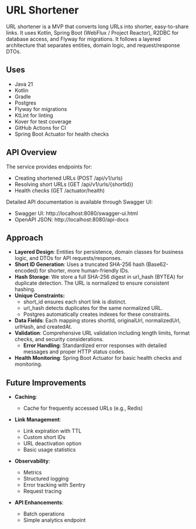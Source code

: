 # URL Shortener

URL shortener is a MVP that converts long URLs into shorter, easy-to-share links. It uses Kotlin, Spring Boot (WebFlux / Project Reactor), R2DBC for database access, and Flyway for migrations. It follows a layered architecture that separates entities, domain logic, and request/response DTOs.

## Uses
- Java 21
- Kotlin
- Gradle
- Postgres
- Flyway for migrations
- KtLint for linting
- Kover for test coverage
- GitHub Actions for CI
- Spring Boot Actuator for health checks

## API Overview

The service provides endpoints for:
- Creating shortened URLs (POST /api/v1/urls)
- Resolving short URLs (GET /api/v1/urls/{shortId})
- Health checks (GET /actuator/health)

Detailed API documentation is available through Swagger UI:
- Swagger UI: http://localhost:8080/swagger-ui.html
- OpenAPI JSON: http://localhost:8080/api-docs


## Approach
- **Layered Design**: Entities for persistence, domain classes for business logic, and DTOs for API requests/responses.
- **Short ID Generation**: Uses a truncated SHA-256 hash (Base62-encoded) for shorter, more human-friendly IDs.
- **Hash Storage**: We store a full SHA-256 digest in url_hash (BYTEA) for duplicate detection. The URL is normalized to ensure consistent hashing.
- **Unique Constraints:**
    - short_id ensures each short link is distinct.
    - url_hash detects duplicates for the same normalized URL.
    - Postgres automatically creates indexes for these constraints.
- **Data Fields**: Each mapping stores shortId, originalUrl, normalizedUrl, urlHash, and createdAt.
- **Validation**: Comprehensive URL validation including length limits, format checks, and security considerations.
  - **Error Handling**: Standardized error responses with detailed messages and proper HTTP status codes.
- **Health Monitoring**: Spring Boot Actuator for basic health checks and monitoring.

## Future Improvements
- **Caching**:
    - Cache for frequently accessed URLs (e.g., Redis)

- **Link Management**:
    - Link expiration with TTL
    - Custom short IDs
    - URL deactivation option
    - Basic usage statistics

- **Observability**:
    - Metrics
    - Structured logging
    - Error tracking with Sentry
    - Request tracing

- **API Enhancements**:
    - Batch operations
    - Simple analytics endpoint

